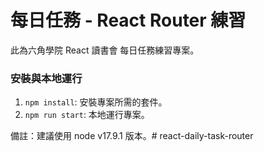 # 每日任務 - React Router 練習
此為六角學院 React 讀書會 每日任務練習專案。

### 安裝與本地運行
1. `npm install`: 安裝專案所需的套件。
2. `npm run start`: 本地運行專案。

備註：建議使用 node v17.9.1 版本。#   r e a c t - d a i l y - t a s k - r o u t e r  
 